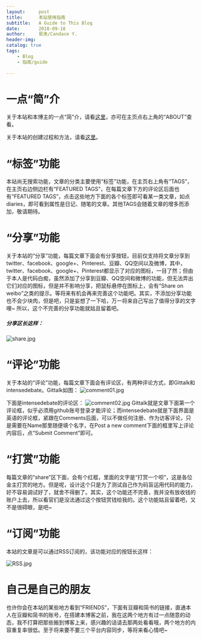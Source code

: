 ```yaml
---
layout:     post
title:      本站使用指南 
subtitle:   A Guide to This Blog
date:       2018-09-18
author:     易渔/Candace Y.
header-img: 
catalog: true
tags:
    - Blog
    - 指南/guide
    
---
```


# 一点“简”介
关于本站和本博主的一点“简”介，请看[这里](https://candaceycan.github.io/about/)，亦可在主页点右上角的“ABOUT”查看。

关于本站的创建过程和方法，请看[这里](https://github.com/CandaceYcan/CandaceYcan.github.io/blob/master/README.md)。

# “标签”功能
本站尚无搜索功能，文章的分类主要使用“标签”功能，在主页右上角有“TAGS”，在主页右边侧边栏有“FEATURED TAGS”，在每篇文章下方的评论区后面也有“FEATURED TAGS”，点击这些地方下面的各个标签即可看某一类文章，如点diaries，即可看到属性是日记、随笔的文章。其他TAGS会随着文章的增多而添加，敬请期待。

# “分享”功能
关于本站的“分享”功能，每篇文章下面会有分享按钮，目前仅支持将文章分享到twitter、facebook、google+、Pinterest、豆瓣、QQ空间以及微博，其中，twitter、facebook、google+、Pinterest都显示了对应的图标，一目了然；但由于本人是代码白痴，虽然添加了分享到豆瓣、QQ空间和微博的功能，但无法弄出它们对应的图标，但是并不影响分享，把鼠标悬停在图标上，会有“Share on weibo”之类的提示。等将来有机会再来完善这个功能吧。其实，不添加分享功能也不会少块肉，但是吧，只是妄想了一下哈，万一将来自己写出了值得分享的文字哩~ 所以，这个不完善的分享功能就姑且留着吧。

##### 分享区长这样：
![share.jpg](https://upload-images.jianshu.io/upload_images/1343920-ee2fa1f42f368ee3.jpg?imageMogr2/auto-orient/strip%7CimageView2/2/w/1240)

# “评论”功能
关于本站的“评论”功能，每篇文章下面会有评论区，有两种评论方式，即Gittalk和intensedebate。Gittalk如图：
![comment01.jpg](https://upload-images.jianshu.io/upload_images/1343920-68f1d73ff979cf69.jpg?imageMogr2/auto-orient/strip%7CimageView2/2/w/1240)

下面是intensedebate的评论区：
![comment02.jpg](https://upload-images.jianshu.io/upload_images/1343920-c042d957546c228e.jpg?imageMogr2/auto-orient/strip%7CimageView2/2/w/1240)
Gittalk就是文章下面第一个评论框，似乎必须用github账号登录才能评论；而intensedebate就是下面界面是英语的评论框，紧跟在Comments后面，可以不做任何注册、作为访客评论，只是需要在Name那里随便填个名字，在Post a new comment下面的框里写上评论内容后，点“Submit Comment”即可。

# “打赏”功能
每篇文章的“share”区下面，会有个红框，里面的文字是“打赏一个呗”，这是各位金主打赏的地方。但是呢，设计这个只是为了测试自己作为码盲运用代码的能力，好不容易调试好了，就舍不得删了。其实，这个功能还不完善，我并没有放收钱的账户上去，所以看官们是没法通过这个按钮赏钱给我的。这个功能姑且留着吧，又不是很碍眼，是吧~

# “订阅”功能
本站的文章是可以通过RSS订阅的，该功能对应的按钮长这样：

![RSS.jpg](https://upload-images.jianshu.io/upload_images/1343920-fbd403fd11d94eae.jpg?imageMogr2/auto-orient/strip%7CimageView2/2/w/1240)

# 自己是自己的朋友
也许你会在本站的某些地方看到“FRIENDS”，下面有豆瓣和简书的链接，直通本人在豆瓣和简书的账号，在搭建本博客之前，我在这两个地方有过一点随意的动态，我不打算把那些搬到博客上来，感兴趣的话请去那两处看看哦，两个地方的内容重复率很低。至于将来要不要三个平台内容同步，等将来看心情吧~
